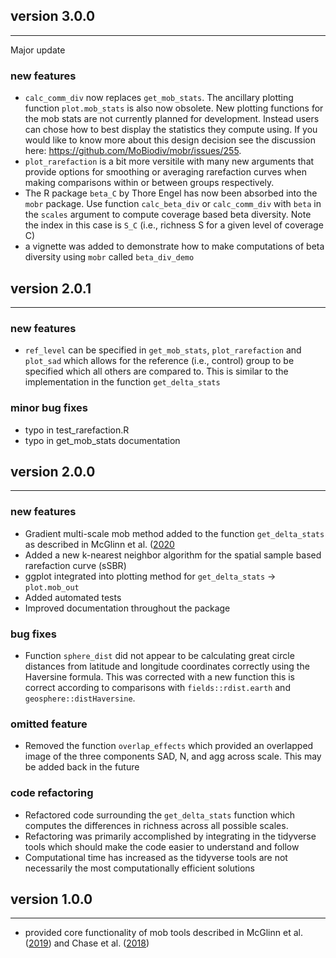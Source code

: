 ## version 3.0.0
---

Major update
### new features
- `calc_comm_div` now replaces `get_mob_stats`. The ancillary plotting function `plot.mob_stats` is also now obsolete. New plotting functions
for the mob stats are not currently planned for development. Instead
users can chose how to best display the statistics they compute using. If you
would like to know more about this design decision see the discussion here:
https://github.com/MoBiodiv/mobr/issues/255. 
- `plot_rarefaction` is a bit more versitile with many new arguments 
that provide options for smoothing or averaging rarefaction curves
when making comparisons within or between groups respectively. 
- The R package `beta_C` by Thore Engel has now been absorbed into
the `mobr` package. Use function `calc_beta_div` or `calc_comm_div`
with `beta` in the `scales` argument to compute coverage based beta
diversity. Note the index in this case is `S_C` (i.e., richness S for a
given level of coverage C)
- a vignette was added to demonstrate how to make computations of beta
diversity using `mobr` called `beta_div_demo`


## version 2.0.1
---

### new features
- `ref_level` can be specified in `get_mob_stats`, `plot_rarefaction` and `plot_sad`
which allows for the reference (i.e., control) group to be specified which all
others are compared to. This is similar to the implementation in the function
`get_delta_stats`

### minor bug fixes
- typo in test_rarefaction.R
- typo in get_mob_stats documentation


## version 2.0.0

---

### new features
- Gradient multi-scale mob method added to the function `get_delta_stats` as
described in McGlinn et al. ([2020](https://doi.org/10.1101/851717)
- Added a new k-nearest neighbor algorithm for the spatial sample based rarefaction curve (sSBR)
- ggplot integrated into plotting method for `get_delta_stats` -> `plot.mob_out`
- Added automated tests
- Improved documentation throughout the package

### bug fixes
- Function `sphere_dist` did not appear to be calculating great circle distances
from latitude and longitude coordinates correctly using the Haversine formula.
This was corrected with a new function this is correct according to comparisons
with `fields::rdist.earth` and `geosphere::distHaversine`.

### omitted feature
- Removed the function `overlap_effects` which provided an overlapped image of the three components SAD, N, and agg across scale. This may be added back in the future

### code refactoring
- Refactored code surrounding the `get_delta_stats` function which computes the 
differences in richness across all possible scales. 
- Refactoring was primarily accomplished by integrating in the tidyverse tools
which should make the code easier to understand and follow
- Computational time has increased as the tidyverse tools are not necessarily 
the most computationally efficient solutions
 



## version 1.0.0

---

- provided core functionality of mob tools described in McGlinn et al. 
([2019](https://doi.org/10.1111/2041-210X.13102)) and Chase et al. 
([2018](https://doi.org/10.1111/ele.13151)) 
